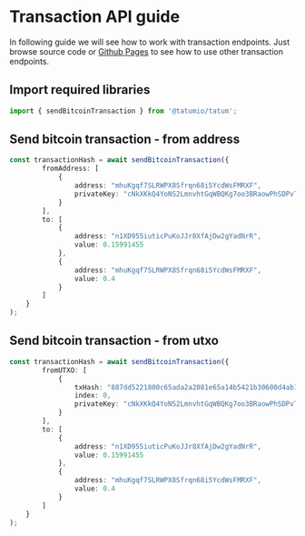 # Transaction API guide

In following guide we will see how to work with transaction endpoints. Just browse source code
or [Github Pages](https://tatumio.github.io/tatum-js/) to see how to use other transaction endpoints.

## Import required libraries

```typescript
import { sendBitcoinTransaction } from '@tatumio/tatum';
```

## Send bitcoin transaction - from address

```typescript
const transactionHash = await sendBitcoinTransaction({
        fromAddress: [
            {
                address: "mhuKgqf7SLRWPX8Sfrqn68i5YcdWsFMRXF",
                privateKey: "cNkXKkQ4YoNS2LmnvhtGqWBQKg7oo3BRaowPhSDPvTRjxXyGG6yr"
            }
        ],
        to: [
            {
                address: "n1XD955iuticPuKoJJr8XfAjDw2gYadNrR",
                value: 0.15991455
            },
            {
                address: "mhuKgqf7SLRWPX8Sfrqn68i5YcdWsFMRXF",
                value: 0.4
            }
        ]
    }
);
```

## Send bitcoin transaction - from utxo

```typescript
const transactionHash = await sendBitcoinTransaction({
        fromUTXO: [
            {
                txHash: "887dd5221800c65ada2a2081e65a14b5421b30600d4ab112421a44b17ded6ed4",
                index: 0,
                privateKey: "cNkXKkQ4YoNS2LmnvhtGqWBQKg7oo3BRaowPhSDPvTRjxXyGG6yr"
            }
        ],
        to: [
            {
                address: "n1XD955iuticPuKoJJr8XfAjDw2gYadNrR",
                value: 0.15991455
            },
            {
                address: "mhuKgqf7SLRWPX8Sfrqn68i5YcdWsFMRXF",
                value: 0.4
            }
        ]
    }
);
```


